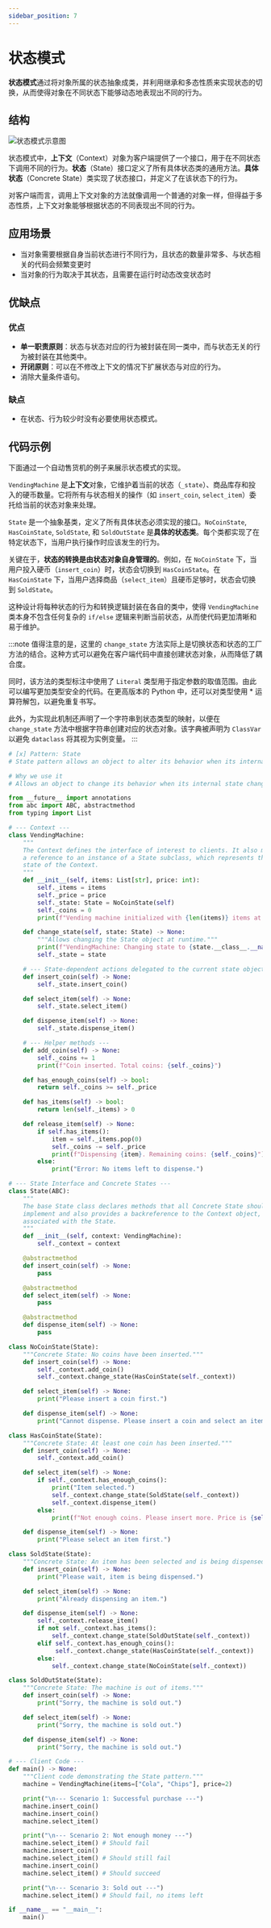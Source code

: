 ```yaml
---
sidebar_position: 7
---
```


# 状态模式
**状态模式**通过将对象所属的状态抽象成类，并利用继承和多态性质来实现状态的切换，从而使得对象在不同状态下能够动态地表现出不同的行为。

## 结构

![状态模式示意图](https://refactoringguru.cn/images/patterns/diagrams/state/structure-zh.png)

状态模式中，**上下文**（Context）对象为客户端提供了一个接口，用于在不同状态下调用不同的行为。**状态**（State）接口定义了所有具体状态类的通用方法。**具体状态**（Concrete State）类实现了状态接口，并定义了在该状态下的行为。

对客户端而言，调用上下文对象的方法就像调用一个普通的对象一样，但得益于多态性质，上下文对象能够根据状态的不同表现出不同的行为。

## 应用场景

- 当对象需要根据自身当前状态进行不同行为，且状态的数量非常多、与状态相关的代码会频繁变更时
- 当对象的行为取决于其状态，且需要在运行时动态改变状态时

## 优缺点
### 优点
- **单一职责原则**：状态与状态对应的行为被封装在同一类中，而与状态无关的行为被封装在其他类中。
- **开闭原则**：可以在不修改上下文的情况下扩展状态与对应的行为。
- 消除大量条件语句。

### 缺点
- 在状态、行为较少时没有必要使用状态模式。

## 代码示例

下面通过一个自动售货机的例子来展示状态模式的实现。

`VendingMachine` 是**上下文**对象，它维护着当前的状态（`_state`）、商品库存和投入的硬币数量。它将所有与状态相关的操作（如 `insert_coin`, `select_item`）委托给当前的状态对象来处理。

`State` 是一个抽象基类，定义了所有具体状态必须实现的接口。`NoCoinState`, `HasCoinState`, `SoldState`, 和 `SoldOutState` 是**具体的状态类**。每个类都实现了在特定状态下，当用户执行操作时应该发生的行为。

关键在于，**状态的转换是由状态对象自身管理的**。例如，在 `NoCoinState` 下，当用户投入硬币（`insert_coin`）时，状态会切换到 `HasCoinState`。在 `HasCoinState` 下，当用户选择商品（`select_item`）且硬币足够时，状态会切换到 `SoldState`。

这种设计将每种状态的行为和转换逻辑封装在各自的类中，使得 `VendingMachine` 类本身不包含任何复杂的 `if/else` 逻辑来判断当前状态，从而使代码更加清晰和易于维护。

:::note
值得注意的是，这里的 `change_state` 方法实际上是切换状态和状态的工厂方法的结合。这种方式可以避免在客户端代码中直接创建状态对象，从而降低了耦合度。

同时，该方法的类型标注中使用了 `Literal` 类型用于指定参数的取值范围。由此可以编写更加类型安全的代码。在更高版本的 Python 中，还可以对类型使用 * 运算符解包，以避免重复书写。

此外，为实现此机制还声明了一个字符串到状态类型的映射，以便在 `change_state` 方法中根据字符串创建对应的状态对象。该字典被声明为 `ClassVar` 以避免 `dataclass` 将其视为实例变量。
:::

```python livecodes console=full
# [x] Pattern: State
# State pattern allows an object to alter its behavior when its internal state changes

# Why we use it
# Allows an object to change its behavior when its internal state changes

from __future__ import annotations
from abc import ABC, abstractmethod
from typing import List

# --- Context ---
class VendingMachine:
    """
    The Context defines the interface of interest to clients. It also maintains
    a reference to an instance of a State subclass, which represents the current
    state of the Context.
    """
    def __init__(self, items: List[str], price: int):
        self._items = items
        self._price = price
        self._state: State = NoCoinState(self)
        self._coins = 0
        print(f"Vending machine initialized with {len(items)} items at price {price}.")

    def change_state(self, state: State) -> None:
        """Allows changing the State object at runtime."""
        print(f"VendingMachine: Changing state to {state.__class__.__name__}")
        self._state = state

    # --- State-dependent actions delegated to the current state object ---
    def insert_coin(self) -> None:
        self._state.insert_coin()

    def select_item(self) -> None:
        self._state.select_item()

    def dispense_item(self) -> None:
        self._state.dispense_item()

    # --- Helper methods ---
    def add_coin(self) -> None:
        self._coins += 1
        print(f"Coin inserted. Total coins: {self._coins}")

    def has_enough_coins(self) -> bool:
        return self._coins >= self._price

    def has_items(self) -> bool:
        return len(self._items) > 0

    def release_item(self) -> None:
        if self.has_items():
            item = self._items.pop(0)
            self._coins -= self._price
            print(f"Dispensing {item}. Remaining coins: {self._coins}")
        else:
            print("Error: No items left to dispense.")

# --- State Interface and Concrete States ---
class State(ABC):
    """
    The base State class declares methods that all Concrete State should
    implement and also provides a backreference to the Context object,
    associated with the State.
    """
    def __init__(self, context: VendingMachine):
        self._context = context

    @abstractmethod
    def insert_coin(self) -> None:
        pass

    @abstractmethod
    def select_item(self) -> None:
        pass

    @abstractmethod
    def dispense_item(self) -> None:
        pass

class NoCoinState(State):
    """Concrete State: No coins have been inserted."""
    def insert_coin(self) -> None:
        self._context.add_coin()
        self._context.change_state(HasCoinState(self._context))

    def select_item(self) -> None:
        print("Please insert a coin first.")

    def dispense_item(self) -> None:
        print("Cannot dispense. Please insert a coin and select an item.")

class HasCoinState(State):
    """Concrete State: At least one coin has been inserted."""
    def insert_coin(self) -> None:
        self._context.add_coin()

    def select_item(self) -> None:
        if self._context.has_enough_coins():
            print("Item selected.")
            self._context.change_state(SoldState(self._context))
            self._context.dispense_item()
        else:
            print(f"Not enough coins. Please insert more. Price is {self._context._price}")

    def dispense_item(self) -> None:
        print("Please select an item first.")

class SoldState(State):
    """Concrete State: An item has been selected and is being dispensed."""
    def insert_coin(self) -> None:
        print("Please wait, item is being dispensed.")

    def select_item(self) -> None:
        print("Already dispensing an item.")

    def dispense_item(self) -> None:
        self._context.release_item()
        if not self._context.has_items():
            self._context.change_state(SoldOutState(self._context))
        elif self._context.has_enough_coins():
             self._context.change_state(HasCoinState(self._context))
        else:
            self._context.change_state(NoCoinState(self._context))

class SoldOutState(State):
    """Concrete State: The machine is out of items."""
    def insert_coin(self) -> None:
        print("Sorry, the machine is sold out.")

    def select_item(self) -> None:
        print("Sorry, the machine is sold out.")

    def dispense_item(self) -> None:
        print("Sorry, the machine is sold out.")

# --- Client Code ---
def main() -> None:
    """Client code demonstrating the State pattern."""
    machine = VendingMachine(items=["Cola", "Chips"], price=2)

    print("\n--- Scenario 1: Successful purchase ---")
    machine.insert_coin()
    machine.insert_coin()
    machine.select_item()

    print("\n--- Scenario 2: Not enough money ---")
    machine.select_item() # Should fail
    machine.insert_coin()
    machine.select_item() # Should still fail
    machine.insert_coin()
    machine.select_item() # Should succeed

    print("\n--- Scenario 3: Sold out ---")
    machine.select_item() # Should fail, no items left

if __name__ == "__main__":
    main()
```